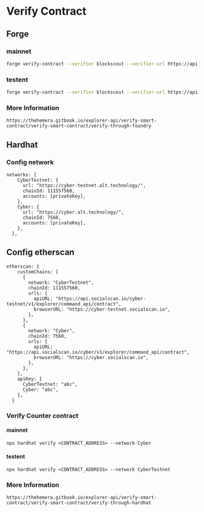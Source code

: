 # Verify Contract

## Forge

### mainnet

```bash
forge verify-contract --verifier blockscout --verifier-url https://api.socialscan.io/cyber-testnet/v1/explorer/command_api/contract --chain-id 7560 <CONTRACT_ADDRESS> src/Counter.sol:Counter
```

### testent

```bash
forge verify-contract --verifier blockscout --verifier-url https://api.socialscan.io/cyber/v1/explorer/command_api/contract --chain-id 111557560 <CONTRACT_ADDRESS> src/Counter.sol:Counter
```

### More Information

```
https://thehemera.gitbook.io/explorer-api/verify-smart-contract/verify-smart-contract/verify-through-foundry
```

## Hardhat

### Config network

```
networks: {
    CyberTestnet: {
      url: "https://cyber-testnet.alt.technology/",
      chainId: 111557560,
      accounts: [privateKey],
    },
    Cyber: {
      url: "https://cyber.alt.technology/",
      chainId: 7560,
      accounts: [privateKey],
    },
  },
```

## Config etherscan 

```
etherscan: {
    customChains: [
      {
        network: "CyberTestnet",
        chainId: 111557560,
        urls: {
          apiURL: "https://api.socialscan.io/cyber-testnet/v1/explorer/command_api/contract",
          browserURL: "https://cyber-testnet.socialscan.io",
        },
      },
      {
        network: "Cyber",
        chainId: 7560,
        urls: {
          apiURL: "https://api.socialscan.io/cyber/v1/explorer/command_api/contract",
          browserURL: "https://cyber.socialscan.io",
        },
      },
    ],
    apiKey: {
      CyberTestnet: "abc",
      Cyber: "abc",
    },
  }
```

### Verify Counter contract

#### mainnet

```shell
npx hardhat verify <CONTRACT_ADDRESS> --network Cyber
```

#### testent

```shell
npx hardhat verify <CONTRACT_ADDRESS> --network CyberTestnet
```

### More Information

```
https://thehemera.gitbook.io/explorer-api/verify-smart-contract/verify-smart-contract/verify-through-hardhat
```